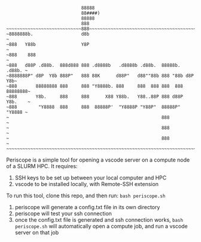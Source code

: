 ```
                            88888
                            88####)
                            88888
                            888
~~~~~~~~~~~~~~~~~~~~~~~~~~~~888~~~~~~~~~~~~~~~~~~~~~~~~~~~~~~~~~~~~~~~~~~~~~
~8888888b.                  d8b                                            ~
~888   Y88b                 Y8P                                            ~
~888    888                                                                ~
~888   d88P .d88b.  888d888 888 .d8888b   .d8888b .d88b.  88888b.   .d88b. ~
~8888888P" d8P  Y8b 888P"   888 88K      d88P"   d88""88b 888 "88b d8P  Y8b~
~888       88888888 888     888 "Y8888b. 888     888  888 888  888 88888888~
~888       Y8b.     888     888      X88 Y88b.   Y88..88P 888 d88P Y8b.    ~
~888        "Y8888  888     888  88888P'  "Y8888P "Y88P"  88888P"   "Y8888 ~
~                                                         888              ~
~                                                         888              ~
~                                                         888              ~
~~~~~~~~~~~~~~~~~~~~~~~~~~~~~~~~~~~~~~~~~~~~~~~~~~~~~~~~~~~~~~~~~~~~~~~~~~~~
```

Periscope is a simple tool for opening a vscode server on a compute node of a SLURM HPC. 
It requires:
1. SSH keys to be set up between your local computer and HPC
2. vscode to be installed locally, with Remote-SSH extension

To run this tool, clone this repo, and then run:
`bash periscope.sh`

1. periscope will generate a config.txt file in its own directory
2. periscope will test your ssh connection
3. once the config.txt file is generated and ssh connection works,  `bash periscope.sh` will automatically open a compute job, and run a vscode server on that job





